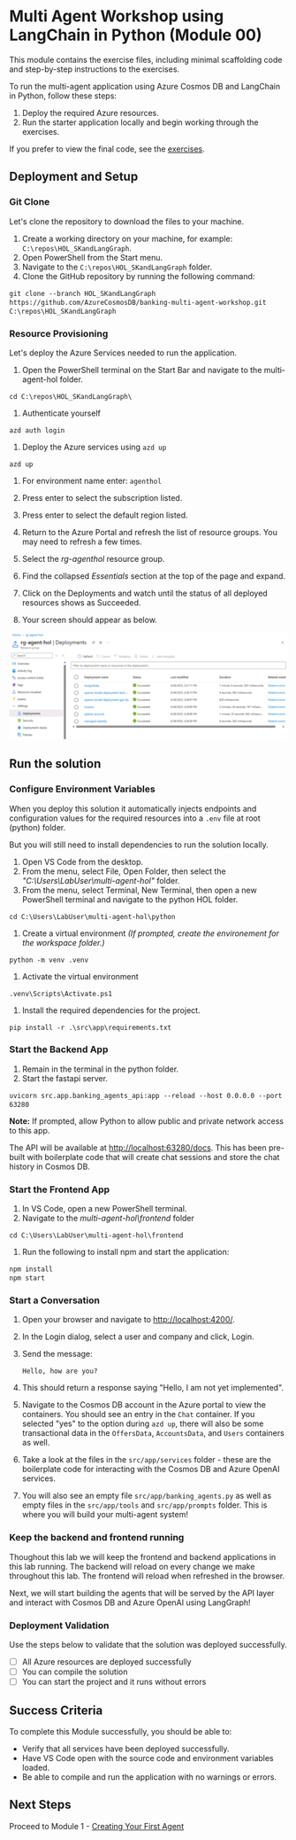 #  Multi Agent Workshop using LangChain in Python (Module 00)

This module contains the exercise files, including minimal scaffolding code and step-by-step instructions to the exercises. 

To run the multi-agent application using Azure Cosmos DB and LangChain in Python, follow these steps:

1. Deploy the required Azure resources.
2. Run the starter application locally and begin working through the exercises.

If you prefer to view the final code, see the [exercises](../../../02_exercises/README.md).

## Deployment and Setup

### Git Clone

Let's clone the repository to download the files to your machine.

1. Create a working directory on your machine, for example: `C:\repos\HOL_SKandLangGraph`.
2. Open PowerShell from the Start menu.
3. Navigate to the `C:\repos\HOL_SKandLangGraph` folder.
4. Clone the GitHub repository by running the following command:

```shell
git clone --branch HOL_SKandLangGraph https://github.com/AzureCosmosDB/banking-multi-agent-workshop.git C:\repos\HOL_SKandLangGraph
```

### Resource Provisioning

Let's deploy the Azure Services needed to run the application.

1. Open the PowerShell terminal on the Start Bar and navigate to the multi-agent-hol folder.

```shell
cd C:\repos\HOL_SKandLangGraph\
```

1. Authenticate  yourself

```shell
azd auth login
```

1. Deploy the Azure services using `azd up`

```shell
azd up
```

1. For environment name enter: `agenthol`
1. Press enter to select the subscription listed.
1. Press enter to select the default region listed.

1. Return to the Azure Portal and refresh the list of resource groups. You may need to refresh a few times.
1. Select the *rg-agenthol* resource group.
1. Find the collapsed *Essentials* section at the top of the page and expand.
1. Click on the Deployments and watch until the status of all deployed resources shows as Succeeded.
1. Your screen should appear as below.

![deployments](./media/module-00/deployments.png)

## Run the solution

### Configure Environment Variables

When you deploy this solution it automatically injects endpoints and configuration values for the required resources into a `.env` file at root (python) folder.

But you will still need to install dependencies to run the solution locally.

1. Open VS Code from the desktop.
1. From the menu, select File, Open Folder, then select the *"C:\Users\LabUser\multi-agent-hol\"* folder.
1. From the menu, select Terminal, New Terminal, then open a new PowerShell terminal and navigate to the python HOL folder.

```shell
cd C:\Users\LabUser\multi-agent-hol\python
```

1. Create a virtual environment *(If prompted, create the environement for the workspace folder.)*

```shell
python -m venv .venv
```

1. Activate the virtual environment

```shell
.venv\Scripts\Activate.ps1
```

1. Install the required dependencies for the project.

```shell
pip install -r .\src\app\requirements.txt
```

### Start the Backend App

1. Remain in the terminal in the python folder.
2. Start the fastapi server.

```shell
uvicorn src.app.banking_agents_api:app --reload --host 0.0.0.0 --port 63280
```

**Note:** If prompted, allow Python to allow public and private network access to this app.

The API will be available at <http://localhost:63280/docs>. This has been pre-built with boilerplate code that will create chat sessions and store the chat history in Cosmos DB.

### Start the Frontend App

1. In VS Code, open a new PowerShell terminal.
1. Navigate to the *multi-agent-hol\frontend* folder

```shell
cd C:\Users\LabUser\multi-agent-hol\frontend
```

1. Run the following to install npm and start the application:

```shell
npm install
npm start
```

### Start a Conversation

1. Open your browser and navigate to <http://localhost:4200/>.
1. In the Login dialog, select a user and company and click, Login.
1. Send the message:

   ```text
   Hello, how are you?
   ```

1. This should return a response saying "Hello, I am not yet implemented".
1. Navigate to the Cosmos DB account in the Azure portal to view the containers. You should see an entry in the `Chat` container. If you selected "yes" to the option during `azd up`, there will also be some transactional data in the `OffersData`, `AccountsData`, and `Users` containers as well.
1. Take a look at the files in the `src/app/services` folder - these are the boilerplate code for interacting with the Cosmos DB and Azure OpenAI services.
1. You will also see an empty file `src/app/banking_agents.py` as well as empty files in the `src/app/tools` and `src/app/prompts` folder. This is where you will build your multi-agent system!

### Keep the backend and frontend running

Thoughout this lab we will keep the frontend and backend applications in this lab running. The backend will reload on every change we make throughout this lab. The frontend will reload when refreshed in the browser.

Next, we will start building the agents that will be served by the API layer and interact with Cosmos DB and Azure OpenAI using LangGraph!

### Deployment Validation

Use the steps below to validate that the solution was deployed successfully.

- [ ] All Azure resources are deployed successfully
- [ ] You can compile the solution
- [ ] You can start the project and it runs without errors

## Success Criteria

To complete this Module successfully, you should be able to:

- Verify that all services have been deployed successfully.
- Have VS Code open with the source code and environment variables loaded.
- Be able to compile and run the application with no warnings or errors.

## Next Steps

Proceed to Module 1 - [Creating Your First Agent](./Module-01.md)
